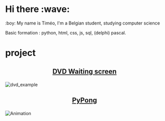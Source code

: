 <h1>Hi there :wave:</h1>

<p>:boy: My name is Timéo, I'm a Belgian student, studying computer science </p>

<p>Basic formation : python, html, css, js, sql, (delphi) pascal.</p>

# project

## <p align="center">[DVD Waiting screen](https://github.com/timeobdt/dvd-wainting-screen)</p>
![dvd_example](https://github.com/timeobdt/timeobdt/assets/136178363/c1e58d06-a7e8-41b9-b8ea-685bd437cdf5)

## <p align="center">[PyPong](https://github.com/timeobdt/PyPong)</p>
![Animation](https://github.com/timeobdt/timeobdt/assets/136178363/65e0ce73-0991-4e78-870d-b1248839f5f6)




<!---
--->
